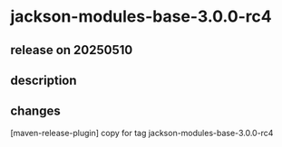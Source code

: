 # jackson-modules-base-3.0.0-rc4

## release on 20250510

## description

## changes

[maven-release-plugin] copy for tag jackson-modules-base-3.0.0-rc4

